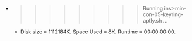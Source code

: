 * >>>>>>>>> Running inst-min-con-05-keyring-aptly.sh ...
  * Disk size = 1112184K. Space Used = 8K. Runtime = 00:00:00:00.
